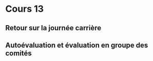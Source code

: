 # Cours 13 

## Retour sur la journée carrière

## Autoévaluation et évaluation en groupe des comités
